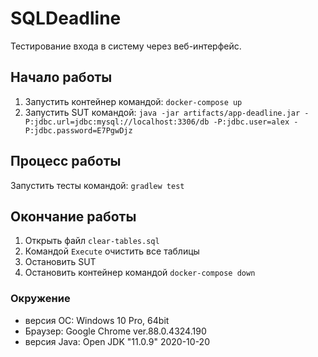 # SQLDeadline

Тестирование входа в систему через веб-интерфейс.

## Начало работы

1. Запустить контейнер командой: `docker-compose up`
2. Запустить SUT командой: `java -jar artifacts/app-deadline.jar -P:jdbc.url=jdbc:mysql://localhost:3306/db -P:jdbc.user=alex -P:jdbc.password=E7PgwDjz`

## Процесс работы

Запустить тесты командой: `gradlew test`

## Окончание работы

1. Открыть файл `clear-tables.sql`
2. Командой `Execute` очистить все таблицы
3. Остановить SUT
4. Остановить контейнер командой `docker-compose down`

### Окружение

- версия ОС: Windows 10 Pro, 64bit
- Браузер: Google Chrome ver.88.0.4324.190
- версия Java: Open JDK "11.0.9" 2020-10-20